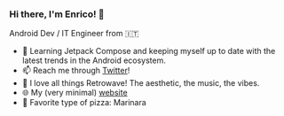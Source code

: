 ### Hi there, I'm Enrico! 👋

Android Dev / IT Engineer from 🇮🇹

- 🌱 Learning Jetpack Compose and keeping myself up to date with the latest trends in the Android ecosystem.
- 📫 Reach me through [Twitter](https://twitter.com/Pizza_Marinara)!
- 🌴 I love all things Retrowave! The aesthetic, the music, the vibes.
- 🌐 My (very minimal) [website](https://fantinienri.co)
- 🍕 Favorite type of pizza: Marinara

<!--
**PizzaMarinara/PizzaMarinara** is a ✨ _special_ ✨ repository because its `README.md` (this file) appears on your GitHub profile.

Here are some ideas to get you started:

- 🔭 I’m currently working on ...
- 🌱 I’m currently learning ...
- 👯 I’m looking to collaborate on ...
- 🤔 I’m looking for help with ...
- 💬 Ask me about ...
- 📫 How to reach me: ...
- 😄 Pronouns: ...
- ⚡ Fun fact: ...
- 🍕 Favorite Pizza:
-->

